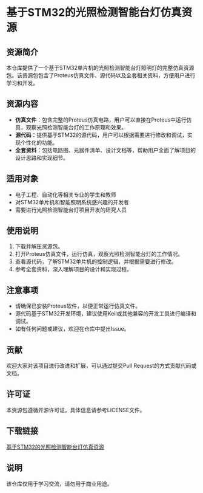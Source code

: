 # 基于STM32的光照检测智能台灯仿真资源

## 资源简介
本仓库提供了一个基于STM32单片机的光照检测智能台灯照明灯的完整仿真资源包。该资源包包含了Proteus仿真文件、源代码以及全套相关资料，方便用户进行学习和开发。

## 资源内容
- **仿真文件**：包含完整的Proteus仿真电路，用户可以直接在Proteus中运行仿真，观察光照检测智能台灯的工作原理和效果。
- **源代码**：提供基于STM32的源代码，用户可以根据需要进行修改和调试，实现个性化的功能。
- **全套资料**：包括电路图、元器件清单、设计文档等，帮助用户全面了解项目的设计思路和实现细节。

## 适用对象
- 电子工程、自动化等相关专业的学生和教师
- 对STM32单片机和智能照明系统感兴趣的开发者
- 需要进行光照检测智能台灯项目开发的研究人员

## 使用说明
1. 下载并解压资源包。
2. 打开Proteus仿真文件，运行仿真，观察光照检测智能台灯的工作情况。
3. 查看源代码，了解STM32单片机的控制逻辑，并根据需要进行修改。
4. 参考全套资料，深入理解项目的设计和实现过程。

## 注意事项
- 请确保已安装Proteus软件，以便正常运行仿真文件。
- 源代码基于STM32开发环境，建议使用Keil或其他兼容的开发工具进行编译和调试。
- 如有任何问题或建议，欢迎在仓库中提出Issue。

## 贡献
欢迎大家对该项目进行改进和扩展，可以通过提交Pull Request的方式贡献代码或文档。

## 许可证
本资源包遵循开源许可证，具体信息请参考LICENSE文件。

## 下载链接
[基于STM32的光照检测智能台灯仿真资源](https://pan.quark.cn/s/5489d475f430)

## 说明

该仓库仅用于学习交流，请勿用于商业用途。
